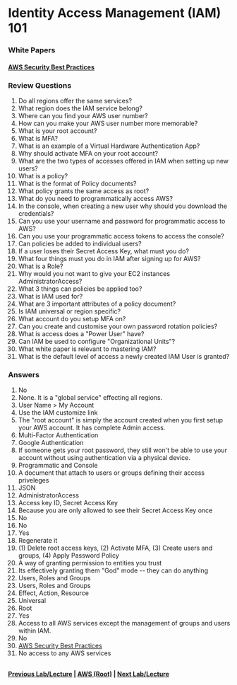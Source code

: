 Identity Access Management (IAM) 101
======


### White Papers

#### [AWS Security Best Practices](https://d1.awsstatic.com/whitepapers/Security/AWS_Security_Best_Practices.pdf)


### Review Questions

  1.  Do all regions offer the same services? 
  2.  What region does the IAM service belong?
  3.  Where can you find your AWS user number?
  4.  How can you make your AWS user number more memorable?
  5.  What is your root account?
  6.  What is MFA?
  7.  What is an example of a Virtual Hardware Authentication App?
  8.  Why should activate MFA on your root account?
  9.  What are the two types of accesses offered in IAM when setting up new users?
  10. What is a policy?
  11. What is the format of Policy documents?
  12. What policy grants the same access as root? 
  13. What do you need to programmatically access AWS?
  14. In the console, when creating a new user why should you download the credentials?
  15. Can you use your username and password for programmatic access to AWS?
  16. Can you use your programmatic access tokens to access the console?
  17. Can policies be added to individual users?
  18. If a user loses their Secret Access Key, what must you do?
  19. What four things must you do in IAM after signing up for AWS?
  20. What is a Role?
  21. Why would you not want to give your EC2 instances AdministratorAccess?
  22. What 3 things can policies be applied too?
  23. What is IAM used for?
  24. What are 3 important attributes of a policy document?
  25. Is IAM universal or region specific?
  26. What account do you setup MFA on?
  27. Can you create and customise your own password rotation policies?
  28. What is access does a "Power User" have?
  29. Can IAM be used to configure "Organizational Units"?
  30. What white paper is relevant to mastering IAM?
  31. What is the default level of access a newly created IAM User is granted?


### Answers

  1.  No
  2.  None.  It is a "global service" effecting all regions.
  3.  User Name > My Account
  4.  Use the IAM customize link
  5.  The "root account" is simply the account created when you first setup your AWS account. It has complete Admin access.
  6.  Multi-Factor Authentication
  7.  Google Authentication
  8.  If someone gets your root password, they still won't be able to use your account without using authentication via a physical device.
  9.  Programmatic and Console
  10. A document that attach to users or groups defining their access priveleges
  11. JSON
  12. AdministratorAccess
  13. Access key ID, Secret Access Key
  14. Because you are only allowed to see their Secret Access Key once
  15. No
  16. No
  17. Yes
  18. Regenerate it
  19. (1) Delete root access keys, (2) Activate MFA, (3) Create users and groups, (4) Apply Password Policy
  20. A way of granting permission to entities you trust
  21. Its effectively granting them "God" mode -- they can do anything
  22. Users, Roles and Groups
  23. Users, Roles and Groups
  24. Effect, Action, Resource
  25. Universal
  26. Root
  27. Yes
  28. Access to all AWS services except the management of groups and users within IAM.
  29. No
  30. [AWS Security Best Practices](https://github.com/bradyhouse/house/blob/aws-baseline/fiddles/aws/iam.md#aws-security-best-practices)
  31. No access to any AWS services
  

## 

**[Previous Lab/Lecture](../dont-freakout.md) | [AWS (Root)](../readme.adoc) | [Next Lab/Lecture](billing-alarm.md)**

  
  
